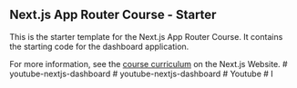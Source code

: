 ## Next.js App Router Course - Starter

This is the starter template for the Next.js App Router Course. It contains the starting code for the dashboard application.

For more information, see the [course curriculum](https://nextjs.org/learn) on the Next.js Website.
#   y o u t u b e - n e x t j s - d a s h b o a r d  
 #   y o u t u b e - n e x t j s - d a s h b o a r d  
 #   Y o u t u b e  
 #   I  
 